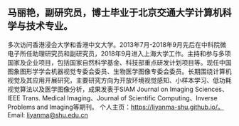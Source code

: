 ## 马丽艳，副研究员，博士毕业于北京交通大学计算机科学与技术专业。
多次访问香港浸会大学和香港中文大学。2013年7月-2018年9月先后在中科院微电子所任助理研究员和副研究员，2018年9月进入上海大学工作。主持和参与多项国家及企业项目，包括国家自然科学基金、科技部重点研发计划项目等。现任中国图象图形学学会机器视觉专委会委员、生物医学图像专委会委员。长期围绕计算机视觉及其应用开展研究，主要研究方向为开放环境视觉感知、小样本学习、低功耗视觉算法以及医学图像分析，成果发表于SIAM Journal on Imaging Sciences、IEEE Trans. Medical Imaging、Journal of Scientific Computing、Inverse Problems and Imaging等期刊。
个人主页：https://liyanma-shu.github.io/。
Email: liyanma@shu.edu.cn